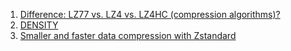  1. [Difference: LZ77 vs. LZ4 vs. LZ4HC (compression algorithms)?](https://stackoverflow.com/questions/28635496/difference-lz77-vs-lz4-vs-lz4hc-compression-algorithms)
 2. [DENSITY](https://github.com/centaurean/density)
 3. [Smaller and faster data compression with Zstandard](https://engineering.fb.com/2016/08/31/core-data/smaller-and-faster-data-compression-with-zstandard/)
